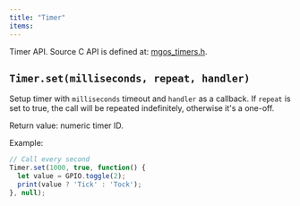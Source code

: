 ```yaml
---
title: "Timer"
items:
---
```


Timer API. Source C API is defined at:
[mgos_timers.h](https://github.com/cesanta/mongoose-os/blob/master/fw/src/mgos_timers.h).



## **`Timer.set(milliseconds, repeat, handler)`**
Setup timer with `milliseconds` timeout and `handler` as a callback.
If `repeat` is set to true, the call will be repeated indefinitely,
otherwise it's a one-off.

Return value: numeric timer ID.

Example:
```javascript
// Call every second
Timer.set(1000, true, function() {
  let value = GPIO.toggle(2);
  print(value ? 'Tick' : 'Tock');
}, null);
```

